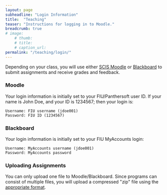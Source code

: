 ```yaml
---
layout: page
subheadline: "Login Information"
title:  "Teaching"
teaser: "Instructions for logging in to Moodle."
breadcrumb: true
# image:
    # thumb:
    # title:
    # caption_url:
permalink: "/teaching/login/"
---
```


Depending on your class, you will use either [SCIS Moodle](https://moodle.cis.fiu.edu/) or [Blackboard](http://online.fiu.edu/) to submit assignments and receive grades and feedback.

### Moodle
Your login information is initially set to your FIU/Panthersoft user ID. If your name is John Doe, and your ID is 1234567; then your login is:

    Username: FIU username (jdoe001)
    Password: FIU ID (1234567)

### Blackboard
Your login information is initially set to your FIU MyAccounts login:

    Username: MyAccounts username (jdoe001)
    Password: MyAccounts password

### Uploading Assignments
You can only upload one file to Moodle/Blackboard. Since programs can consist of multiple files, you will upload a compressed "zip" file using the [appropriate format](/teaching/submitting/).
